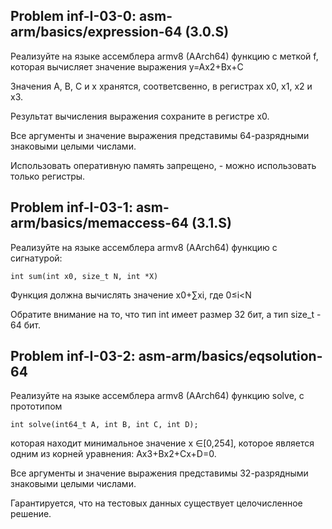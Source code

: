 Problem inf-I-03-0: asm-arm/basics/expression-64 (3.0.S)
---
Реализуйте на языке ассемблера armv8 (AArch64) функцию с меткой f, которая вычисляет значение выражения y=Ax2+Bx+C

Значения A, B, C и x хранятся, соответсвенно, в регистрах x0, x1, x2 и x3.

Результат вычисления выражения сохраните в регистре x0.

Все аргументы и значение выражения представимы 64-разрядными знаковыми целыми числами.

Использовать оперативную память запрещено, - можно использовать только регистры.

Problem inf-I-03-1: asm-arm/basics/memaccess-64 (3.1.S)
---
Реализуйте на языке ассемблера armv8 (AArch64) функцию с сигнатурой:
```
int sum(int x0, size_t N, int *X)
```
Функция должна вычислять значение x0+∑xi, где 0≤i<N

Обратите внимание на то, что тип int имеет размер 32 бит, а тип size_t - 64 бит.

Problem inf-I-03-2: asm-arm/basics/eqsolution-64
---
Реализуйте на языке ассемблера armv8 (AArch64) функцию solve, с прототипом
```
int solve(int64_t A, int B, int C, int D);
```   

которая находит минимальное значение x ∈[0,254], которое является одним из корней уравнения: Ax3+Bx2+Cx+D=0.

Все аргументы и значение выражения представимы 32-разрядными знаковыми целыми числами.

Гарантируется, что на тестовых данных существует целочисленное решение.                                                   
